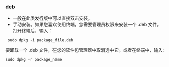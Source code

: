 ### deb
* 一般在此类发行版中可以直接双击安装。
* 手动安装。如果您喜欢使用终端，您需要管理员权限来安装一个 .deb 文件。 打开终端后，输入：
```
 sudo dpkg -i package_file.deb
```
要卸载一个 .deb 文件，在您的软件包管理器中取消选中它。或者在终端中，输入:
```
sudo dpkg -r package_name
```

